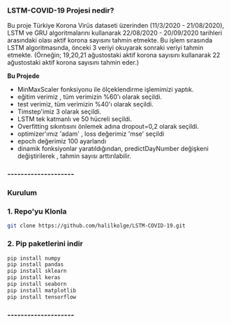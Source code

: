 ### LSTM-COVID-19 Projesi nedir?

Bu proje Türkiye Korona Virüs dataseti üzerinden (11/3/2020 - 21/08/2020), LSTM ve GRU algoritmalarını kullanarak  22/08/2020 - 20/09/2020 tarihleri arasındaki olası aktif korona sayısını tahmin etmekte.
Bu işlem sırasında LSTM algoritmasında, önceki 3 veriyi okuyarak sonraki veriyi tahmin etmekte. (Örneğin; 19,20,21 ağustostaki aktif korona sayısını kullanarak 22 ağustostaki aktif korona sayısını tahmin eder.)  

**Bu Projede**

- MinMaxScaler fonksiyonu ile ölçeklendirme işlemimizi yaptık.
- eğitim verimiz , tüm verimizin %60'ı olarak seçildi.
- test verimiz, tüm verimizin %40'ı olarak seçildi.
- Timstep'imiz 3 olarak seçildi.
- LSTM tek katmanlı ve 50 hücreli seçildi.
- Overfitting sıkıntısını önlemek adına dropout=0,2 olarak seçildi.
- optimizer'ımız 'adam' , loss değerimiz 'mse' seçildi
- epoch değerimiz 100 ayarlandı
- dinamik fonksiyonlar yaratıldığından, predictDayNumber değişkeni değiştirilerek , tahmin sayısı arttırılabilir.


### --------------------

### Kurulum

### 1. Repo'yu Klonla
```sh
git clone https://github.com/halilkolge/LSTM-COVID-19.git
```
### 2. Pip paketlerini indir
```sh
pip install numpy
pip install pandas
pip install sklearn
pip install keras
pip install seaborn
pip install matplotlib
pip install tensorflow
```

### --------------------
